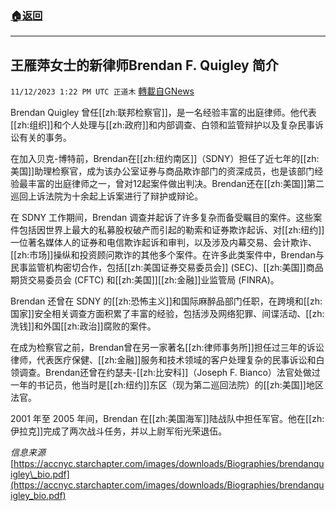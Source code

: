###  [:house:返回](README.md)
---


## 王雁萍女士的新律师Brendan F. Quigley 简介
`11/12/2023 1:22 PM UTC 正道木` [轉載自GNews](https://gnews.org/articles/1966335)

Brendan Quigley 曾任[[zh:联邦检察官]]，是一名经验丰富的出庭律师。他代表[[zh:组织]]和个人处理与[[zh:政府]]和内部调查、白领和监管辩护以及复杂民事诉讼有关的事务。

在加入贝克-博特前，Brendan在[[zh:纽约南区]]（SDNY）担任了近七年的[[zh:美国]]助理检察官，成为该办公室证券与商品欺诈部门的资深成员，也是该部门经验最丰富的出庭律师之一，曾对12起案件做出判决。Brendan还在[[zh:美国]]第二巡回上诉法院为十余起上诉案进行了辩护或辩论。

在 SDNY 工作期间，Brendan 调查并起诉了许多复杂而备受瞩目的案件。这些案件包括因世界上最大的私募股权破产而引起的勒索和证券欺诈起诉、对[[zh:纽约]]一位著名媒体人的证券和电信欺诈起诉和审判，以及涉及内幕交易、会计欺诈、[[zh:市场]]操纵和投资顾问欺诈的其他多个案件。在许多此类案件中，Brendan与民事监管机构密切合作，包括[[zh:美国证券交易委员会]] (SEC)、[[zh:美国]]商品期货交易委员会 (CFTC) 和[[zh:美国]][[zh:金融]]业监管局 (FINRA)。

Brendan 还曾在 SDNY 的[[zh:恐怖主义]]和国际麻醉品部门任职，在跨境和[[zh:国家]]安全相关调查方面积累了丰富的经验，包括涉及网络犯罪、间谍活动、[[zh:洗钱]]和外国[[zh:政治]]腐败的案件。

在成为检察官之前，Brendan曾在另一家著名[[zh:律师事务所]]担任过三年的诉讼律师，代表医疗保健、[[zh:金融]]服务和技术领域的客户处理复杂的民事诉讼和白领调查。Brendan还曾在约瑟夫\-[[zh:比安科]]（Joseph F. Bianco）法官处做过一年的书记员，他当时是[[zh:纽约]]东区（现为第二巡回法院）的[[zh:美国]]地区法官。

2001 年至 2005 年间，Brendan 在[[zh:美国海军]]陆战队中担任军官。他在[[zh:伊拉克]]完成了两次战斗任务，并以上尉军衔光荣退伍。

*信息来源*
[https://accnyc.starchapter.com/images/downloads/Biographies/brendanquigley\_bio.pdf](https://accnyc.starchapter.com/images/downloads/Biographies/brendanquigley_bio.pdf)
